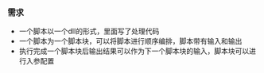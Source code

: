 ### 需求
- 一个脚本以一个dll的形式，里面写了处理代码
- 一个脚本为一个脚本块，可以将脚本进行顺序编排，脚本带有输入和输出
- 执行完成一个脚本块后输出结果可以作为下一个脚本块的输入，脚本块可以进行入参配置